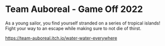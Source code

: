 # Team Auboreal - Game Off 2022

As a young sailor, you find yourself stranded on a series  of tropical islands! Fight your way to an escape while making sure to not die of thirst.

https://team-auboreal.itch.io/water-water-everywhere

